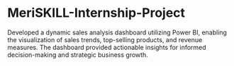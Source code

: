 # MeriSKILL-Internship-Project
Developed a dynamic sales analysis dashboard utilizing Power BI, enabling the visualization of sales trends, top-selling products, and revenue measures. The dashboard provided actionable insights for informed decision-making and strategic business growth.


